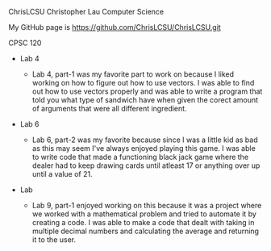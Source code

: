 ChrisLCSU
Christopher Lau
Computer Science

My GitHub page is https://github.com/ChrisLCSU/ChrisLCSU.git

CPSC 120 

* Lab 4
  * Lab 4, part-1 was my favorite part to work on because I liked working on how
    to figure out how to use vectors. I was able to find out how to use vectors
    properly and was able to write a program that told you what type of sandwich
    have when given the corect amount of arguments that were all different ingredient.



* Lab 6
  * Lab 6, part-2 was my favorite because since I was a little kid as bad as this may 
    seem I've always enjoyed playing this game. I was able to write code that made 
    a functioning black jack game where the dealer had to keep drawing cards until
    atleast 17 or anything over up until a value of 21.



* Lab
  * Lab 9, part-1 enjoyed working on this because it was a project where we worked
    with a mathematical problem and tried to automate it by creating a code. I was 
    able to make a code that dealt with taking in multiple decimal numbers and 
    calculating the average and returning it to the user.
